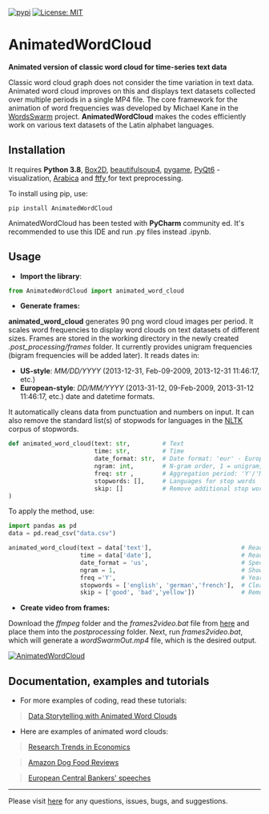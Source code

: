 [![pypi](https://img.shields.io/pypi/v/AnimatedWordCloud.svg)](https://pypi.python.org/pypi/AnimatedWordCloud)
[![License: MIT](https://badgen.net/badge/license/apache-2-0/blue)]([https://opensource.org/licenses/MIT](https://opensource.org/license/apache-2-0/))


# AnimatedWordCloud
**Animated version of classic word cloud for time-series text data**

Classic word cloud graph does not consider the time variation in text data. Animated word cloud improves on this and displays text datasets collected over multiple periods in a single MP4 file.
The core framework for the animation of word frequencies was developed by Michael Kane in the [WordsSwarm](https://github.com/thisIsMikeKane/WordSwarm) project. **AnimatedWordCloud** makes 
the codes efficiently work on various text datasets of the Latin alphabet languages.

## Installation

It requires **Python 3.8**, [Box2D](https://pypi.org/project/Box2D), [beautifulsoup4](https://pypi.org/project/beautifulsoup4),
[pygame](https://pypi.org/project/pygame), [PyQt6](https://pypi.org/project/PyQt6) - visualization,
[Arabica](https://pypi.org/project/Arabica/) and [ftfy ](https://pypi.org/project/ftfy) for text preprocessing. 

To install using pip, use:

`pip install AnimatedWordCloud`


AnimatedWordCloud has been tested with **PyCharm** community ed. It's recommended to use this IDE and run .py files instead .ipynb.

## Usage

* **Import the library**:

``` python
from AnimatedWordCloud import animated_word_cloud
```

* **Generate frames:**

**animated_word_cloud** generates 90 png word cloud images per period. It scales word frequencies to display word clouds on text datasets of different sizes. Frames are stored in the working directory in the newly created *.post_processing/frames*  folder. It currently provides unigram frequencies (bigram frequencies will be added later). It reads dates in:

* **US-style**: *MM/DD/YYYY* (2013-12-31, Feb-09-2009, 2013-12-31 11:46:17, etc.)
* **European-style**: *DD/MM/YYYY* (2013-31-12, 09-Feb-2009, 2013-31-12 11:46:17, etc.) date and datetime formats.


It automatically cleans data from punctuation and numbers on input. It can also remove the standard list(s) of stopwods for languages in the [NLTK](https://www.nltk.org) corpus of stopwords.


``` python
def animated_word_cloud(text: str,         # Text
                        time: str,         # Time
                        date_format: str,  # Date format: 'eur' - European, 'us' - American
                        ngram: int,        # N-gram order, 1 = unigram, 2 = bigram     
                        freq: str ,        # Aggregation period: 'Y'/'M'
                        stopwords: [],     # Languages for stop words
                        skip: []           # Remove additional stop words 
) 
```

To apply the method, use:

``` python
import pandas as pd
data = pd.read_csv("data.csv")
```


``` python
animated_word_cloud(text = data['text'],                         # Read text column
                    time = data['date'],                         # Read date column
                    date_format = 'us',                          # Specify date format
                    ngram = 1,                                   # Show individual word frequencies
                    freq ='Y',                                   # Yearly frequency
                    stopwords = ['english', 'german','french'],  # Clean from English, German and French stop words
                    skip = ['good', 'bad','yellow'])             # Remove 'good', 'bad', and 'yellow' as additional stop words                                                               

```


* **Create video from frames:**

Download the *ffmpeg* folder and the *frames2video.bat* file from [here](https://github.com/PetrKorab/Animated-Word-Cloud) and place them into the *postprocessing* folder.  Next, run *frames2video.bat*, which will generate a *wordSwarmOut.mp4* file, which is the desired output.

[![AnimatedWordCloud](https://github.com/PetrKorab/AnimatedWordCloud/raw/main/screenshot.png)](https://github.com/PetrKorab/AnimatedWordCloud)


## Documentation, examples and tutorials

* For more examples of coding, read these  tutorials:

> [Data Storytelling with Animated Word Clouds](https://medium.com/towards-data-science/data-storytelling-with-animated-word-clouds-1889fdeb97b8?sk=fc0435e61392f6aad2ec32133600ecf1) 

* Here are examples of animated word clouds:

> [Research Trends in Economics](https://www.youtube.com/watch?v=-2gH7Xfn0AI&t=51s)

> [Amazon Dog Food Reviews](https://www.youtube.com/watch?v=gaqLaRwEAR8)

> [European Central Bankers' speeches](https://www.youtube.com/watch?v=oOgEpGtsJaI) 

---

Please visit [here](https://github.com/PetrKorab/AnimatedWordCloud/issues) for any questions, issues, bugs, and suggestions.
